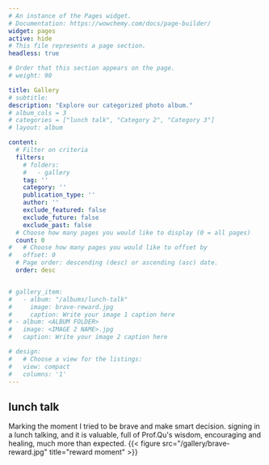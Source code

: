 ```yaml
---
# An instance of the Pages widget.
# Documentation: https://wowchemy.com/docs/page-builder/
widget: pages
active: hide
# This file represents a page section.
headless: true

# Order that this section appears on the page.
# weight: 90

title: Gallery
# subtitle:
description: "Explore our categorized photo album."
# album_cols = 3
# categories = ["lunch talk", "Category 2", "Category 3"]
# layout: album

content:
  # Filter on criteria
  filters:
    # folders:
    #   - gallery
    tag: ''
    category: ''
    publication_type: ''
    author: ''
    exclude_featured: false
    exclude_future: false
    exclude_past: false
  # Choose how many pages you would like to display (0 = all pages)
  count: 0
#   # Choose how many pages you would like to offset by
#   offset: 0
  # Page order: descending (desc) or ascending (asc) date.
  order: desc


# gallery_item:
#   - album: "/albums/lunch-talk"
#     image: brave-reward.jpg
#     caption: Write your image 1 caption here
# - album: <ALBUM FOLDER>
#   image: <IMAGE 2 NAME>.jpg
#   caption: Write your image 2 caption here

# design:
#   # Choose a view for the listings:
#   view: compact
#   columns: '1'
---
```

## lunch talk
Marking the moment I tried to be brave and make smart decision. signing in a lunch talking, and it is valuable, full of Prof.Qu's wisdom, encouraging and healing, much more than expected. 
{{< figure src="/gallery/brave-reward.jpg" title="reward moment" >}}